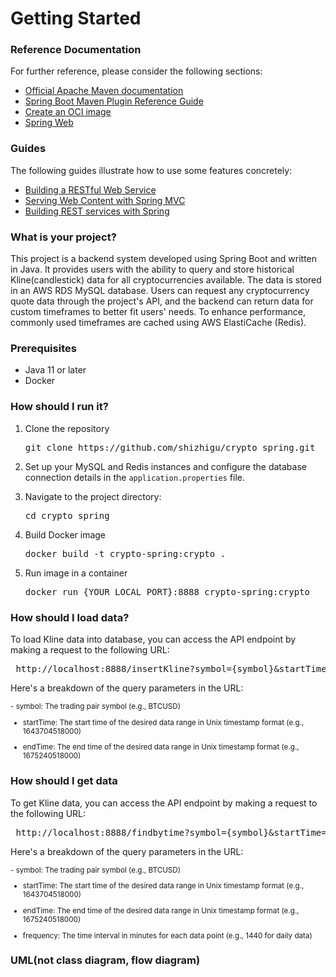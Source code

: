 # Getting Started

### Reference Documentation

For further reference, please consider the following sections:

* [Official Apache Maven documentation](https://maven.apache.org/guides/index.html)
* [Spring Boot Maven Plugin Reference Guide](https://docs.spring.io/spring-boot/docs/3.0.4/maven-plugin/reference/html/)
* [Create an OCI image](https://docs.spring.io/spring-boot/docs/3.0.4/maven-plugin/reference/html/#build-image)
* [Spring Web](https://docs.spring.io/spring-boot/docs/3.0.4/reference/htmlsingle/#web)

### Guides

The following guides illustrate how to use some features concretely:

* [Building a RESTful Web Service](https://spring.io/guides/gs/rest-service/)
* [Serving Web Content with Spring MVC](https://spring.io/guides/gs/serving-web-content/)
* [Building REST services with Spring](https://spring.io/guides/tutorials/rest/)

### What is your project?

This project is a backend system developed using Spring Boot and written in Java. It provides users with the ability to query and store historical Kline(candlestick) data for all cryptocurrencies available. The data is stored in an AWS RDS MySQL database. Users can request any cryptocurrency quote data through the project's API, and the backend can return data for custom timeframes to better fit users' needs. To enhance performance, commonly used timeframes are cached using AWS ElastiCache (Redis).

### Prerequisites

- Java 11 or later
- Docker

### How should I run it?

1. Clone the repository

    <pre>git clone https://github.com/shizhigu/crypto_spring.git </pre>

2. Set up your MySQL and Redis instances and configure the database connection details in the ```application.properties``` file.
   

3. Navigate to the project directory:

   <pre>cd crypto_spring </pre>


4. Build Docker image

   <pre>docker build -t crypto-spring:crypto . </pre>


5. Run image in a container

   <pre>docker run {YOUR_LOCAL_PORT}:8888 crypto-spring:crypto </pre>


### How should I load data?

To load Kline data into database, you can access the API endpoint by making a request to the following URL:

 <pre> http://localhost:8888/insertKline?symbol={symbol}&startTime={start}&endTime={end} </pre>


Here's a breakdown of the query parameters in the URL:

<small>
- symbol: The trading pair symbol (e.g., BTCUSD)

- startTime: The start time of the desired data range in Unix timestamp format (e.g., 1643704518000)

- endTime: The end time of the desired data range in Unix timestamp format (e.g., 1675240518000)

</small>

### How should I get data


To get Kline data, you can access the API endpoint by making a request to the following URL:

 <pre> http://localhost:8888/findbytime?symbol={symbol}&startTime={startTime}&endTime={endTime}&frequency={frequency} </pre>

Here's a breakdown of the query parameters in the URL:

<small>
- symbol: The trading pair symbol (e.g., BTCUSD)

- startTime: The start time of the desired data range in Unix timestamp format (e.g., 1643704518000)

- endTime: The end time of the desired data range in Unix timestamp format (e.g., 1675240518000)

- frequency: The time interval in minutes for each data point (e.g., 1440 for daily data)
</small>

### UML(not class diagram, flow diagram)